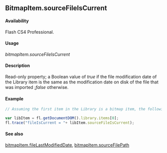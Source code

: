 ## BitmapItem.sourceFileIsCurrent

#### Availability

Flash CS4 Professional.

#### Usage

*bitmapItem.sourceFileIsCurrent*

#### Description

Read-only property; a Boolean value of *true* if the file modification date of the Library item is the same as the modification date on disk of the file that was imported ;*false* otherwise.

#### Example

```javascript
// Assuming the first item in the Library is a bitmap item, the following code displays "true" if the file that was imported has not been modified on disk since it was imported:

var libItem = fl.getDocumentDOM().library.items[0]; 
fl.trace("fileIsCurrent = "+ libItem.sourceFileIsCurrent);
```

#### See also

[bitmapItem.fileLastModifiedDate](../BitmapItem_object/bitmapIte3.md), [bitmapItem.sourceFilePath](../BitmapItem_object/bitmapIte11.md)

<span id="bitmapItem.sourceFilePath" class="anchor"></span>
